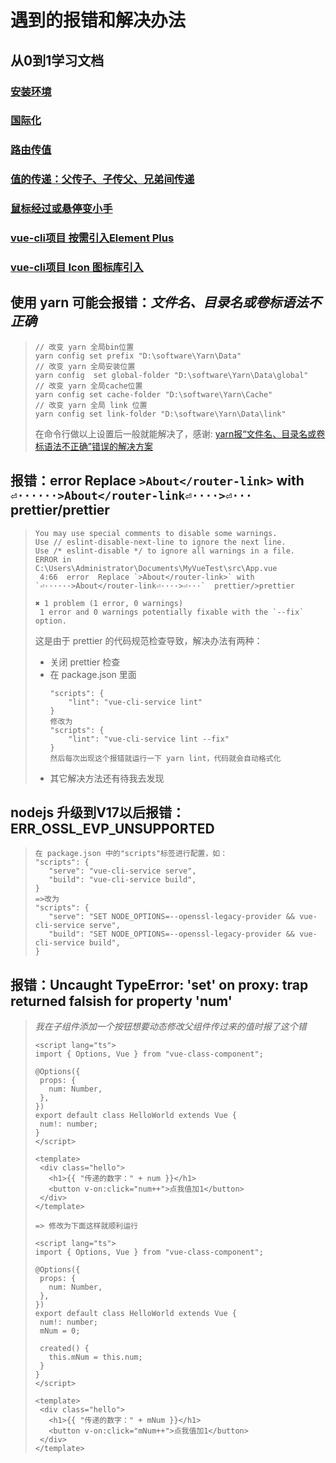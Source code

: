 # 遇到的报错和解决办法

## 从0到1学习文档
### [安装环境](./%E5%AE%89%E8%A3%85%E7%8E%AF%E5%A2%83.md)
### [国际化](./%E5%9B%BD%E9%99%85%E5%8C%96.md)
### [路由传值](./%E8%B7%AF%E7%94%B1%E4%BC%A0%E5%80%BC.md)
### [值的传递：父传子、子传父、兄弟间传递](./%E5%80%BC%E7%9A%84%E4%BC%A0%E9%80%92%EF%BC%9A%E7%88%B6%E4%BC%A0%E5%AD%90%E3%80%81%E5%AD%90%E4%BC%A0%E7%88%B6%E3%80%81%E5%85%84%E5%BC%9F%E9%97%B4%E4%BC%A0%E9%80%92.md)
### [鼠标经过或悬停变小手](./%E9%BC%A0%E6%A0%87%E7%BB%8F%E8%BF%87%E6%88%96%E6%82%AC%E5%81%9C%E5%8F%98%E5%B0%8F%E6%89%8B.md)
### [vue-cli项目 按需引入Element Plus](./vue-cli%E9%A1%B9%E7%9B%AE%20%E6%8C%89%E9%9C%80%E5%BC%95%E5%85%A5Element%20Plus.md)
### [vue-cli项目 Icon 图标库引入](./vue-cli%E9%A1%B9%E7%9B%AE%20Icon%20%E5%9B%BE%E6%A0%87%E5%BA%93%E5%BC%95%E5%85%A5.md)

## 使用 yarn 可能会报错：*文件名、目录名或卷标语法不正确*
>```
>// 改变 yarn 全局bin位置
>yarn config set prefix "D:\software\Yarn\Data"
>// 改变 yarn 全局安装位置
>yarn config  set global-folder "D:\software\Yarn\Data\global"
>// 改变 yarn 全局cache位置
>yarn config set cache-folder "D:\software\Yarn\Cache"
>// 改变 yarn 全局 link 位置
>yarn config set link-folder "D:\software\Yarn\Data\link"
>```
>在命令行做以上设置后一般就能解决了，感谢: [yarn报“文件名、目录名或卷标语法不正确”错误的解决方案](https://juejin.cn/post/6844904111570190349)

## 报错：error  Replace `>About</router-link>` with `⏎······>About</router-link⏎····>⏎···`  prettier/prettier
>```
>You may use special comments to disable some warnings.
>Use // eslint-disable-next-line to ignore the next line.
>Use /* eslint-disable */ to ignore all warnings in a file.
>ERROR in
>C:\Users\Administrator\Documents\MyVueTest\src\App.vue
>  4:66  error  Replace `>About</router-link>` with `⏎······>About</router-link⏎····>⏎···`  prettier/>prettier
>
>✖ 1 problem (1 error, 0 warnings)
>  1 error and 0 warnings potentially fixable with the `--fix` option.
>```
>这是由于 prettier 的代码规范检查导致，解决办法有两种：
>- 关闭 prettier 检查
>- 在 package.json 里面
>    ```
>    "scripts": {
>        "lint": "vue-cli-service lint"
>    }
>    修改为
>    "scripts": {
>        "lint": "vue-cli-service lint --fix"
>    }
>    然后每次出现这个报错就运行一下 yarn lint，代码就会自动格式化
>    ```
>- 其它解决方法还有待我去发现

## nodejs 升级到V17以后报错：ERR_OSSL_EVP_UNSUPPORTED
>```
>在 package.json 中的"scripts"标签进行配置，如：
>"scripts": {
>    "serve": "vue-cli-service serve",
>    "build": "vue-cli-service build",
>}
>=>改为
>"scripts": {
>    "serve": "SET NODE_OPTIONS=--openssl-legacy-provider && vue-cli-service serve",
>    "build": "SET NODE_OPTIONS=--openssl-legacy-provider && vue-cli-service build",
>}
>```

## 报错：Uncaught TypeError: 'set' on proxy: trap returned falsish for property 'num'
>*我在子组件添加一个按钮想要动态修改父组件传过来的值时报了这个错*
>```src/components/HelloWorld.vue
><script lang="ts">
>import { Options, Vue } from "vue-class-component";
>
>@Options({
>  props: {
>    num: Number,
>  },
>})
>export default class HelloWorld extends Vue {
>  num!: number;
>}
></script>
>
><template>
>  <div class="hello">
>    <h1>{{ "传递的数字：" + num }}</h1>
>    <button v-on:click="num++">点我值加1</button>
>  </div>
></template>
>
>=> 修改为下面这样就顺利运行
>
><script lang="ts">
>import { Options, Vue } from "vue-class-component";
>
>@Options({
>  props: {
>    num: Number,
>  },
>})
>export default class HelloWorld extends Vue {
>  num!: number;
>  mNum = 0;
>
>  created() {
>    this.mNum = this.num;
>  }
>}
></script>
>
><template>
>  <div class="hello">
>    <h1>{{ "传递的数字：" + mNum }}</h1>
>    <button v-on:click="mNum++">点我值加1</button>
>  </div>
></template>
>```
